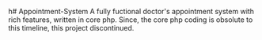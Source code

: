 h# Appointment-System
A fully fuctional doctor's appointment system with rich features, written in core php. 
Since, the core php coding is obsolute to this timeline, this project discontinued.
